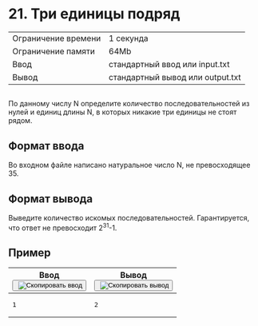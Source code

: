 <div class="problem__statement text" data-bem="{&quot;problem__statement&quot;:{}}">
<div class="problem-statement">
   <div class="header">
      <h1 class="title">21. Три единицы подряд</h1>
      <table>
         <tbody><tr class="time-limit">
            <td class="property-title">Ограничение времени</td>
            <td>1&nbsp;секунда</td>
         </tr>
         <tr class="memory-limit">
            <td class="property-title">Ограничение памяти</td>
            <td>64Mb</td>
         </tr>
         <tr class="input-file">
            <td class="property-title">Ввод</td>
            <td colspan="1">стандартный ввод или input.txt</td>
         </tr>
         <tr class="output-file">
            <td class="property-title">Вывод</td>
            <td colspan="1">стандартный вывод или output.txt</td>
         </tr>
      </tbody></table>
   </div>
   <h2></h2>
   <div class="legend"><span style="">
         <p>По данному числу <span class="tex-math-text">N</span> определите количество последовательностей из нулей и единиц длины <span class="tex-math-text">N</span>, в которых никакие три единицы не стоят рядом. 
         </p></span></div>
   <h2>Формат ввода</h2>
   <div class="input-specification"><span style="">
         <p>Во входном файле написано натуральное число <span class="tex-math-text">N</span>, не превосходящее <span class="tex-math-text">35</span>.
         </p></span></div>
   <h2>Формат вывода</h2>
   <div class="output-specification"><span style="">
         <p>Выведите количество искомых последовательностей. Гарантируется, что ответ не превосходит <span class="tex-math-text">2<sup>31</sup>-1</span>.
         </p></span></div>
   <h2>Пример</h2>
   <table class="sample-tests">
      <thead>
         <tr>
            <th>Ввод<div class="problem__copy-sample"><button class="button button_theme_pseudo button_size_s button_only-icon_yes problem__copy-button problem__copy-button_type_input i-bem" data-bem="{&quot;button&quot;:{}}" role="button" type="button" title="Скопировать ввод"><span class="button__text">&nbsp;<img class="image button__icon button__icon_role_copy" src="//yastatic.net/lego/_/La6qi18Z8LwgnZdsAr1qy1GwCwo.gif" alt="Скопировать ввод"></span></button></div></th>
            <th>Вывод<div class="problem__copy-sample"><button class="button button_theme_pseudo button_size_s button_only-icon_yes problem__copy-button problem__copy-button_type_output i-bem" data-bem="{&quot;button&quot;:{}}" role="button" type="button" title="Скопировать вывод"><span class="button__text">&nbsp;<img class="image button__icon button__icon_role_copy" src="//yastatic.net/lego/_/La6qi18Z8LwgnZdsAr1qy1GwCwo.gif" alt="Скопировать вывод"></span></button></div></th>
         </tr>
      </thead>
      <tbody>
         <tr>
            <td><pre>1
</pre></td>
            <td><pre>2
</pre></td>
         </tr>
      </tbody>
   </table>
</div></div>
